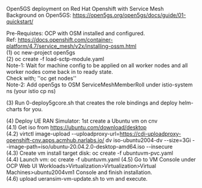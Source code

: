Open5GS deployment on Red Hat Openshift with Service Mesh<br>
Background on Open5GS: https://open5gs.org/open5gs/docs/guide/01-quickstart/ <br>

Pre-Requistes: OCP with OSM installed and configured.<br>
Ref: https://docs.openshift.com/container-platform/4.7/service_mesh/v2x/installing-ossm.html <br>
(1) oc new-project open5gs<br>
(2) oc create -f load-sctp-module.yaml<br>
Note-1: Wait for machine config to be applied on all worker nodes and all worker nodes come back in to ready state.<br>
Check with; ''oc get nodes'' <br>
Note-2: Add open5gs to OSM ServiceMeshMemberRoll under istio-system ns (your istio cp ns)<br>

(3) Run 0-deploy5gcore.sh that creates the role bindings and deploy helm-charts for you. <br>

(4) Deploy UE RAN Simulator: 1st create a Ubuntu vm on cnv <br>
(4.1) Get iso from https://ubuntu.com/download/desktop <br>
(4.2) virtctl image-upload --uploadproxy-url=https://cdi-uploadproxy-openshift-cnv.apps.acmhub.narlabs.io/ dv iso-ubuntu2004-dv --size=3Gi --image-path=iso/ubuntu-20.04.2.0-desktop-amd64.iso --insecure <br>
(4.3) Create vm install target disk:  oc create -f ubuntuvm-pvc.yaml <br>
(4.4) Launch vm: oc create -f ubuntuvm.yaml 
(4.5) Go to VM Console under OCP Web UI Workloads>Virtualization>Virtualization>Virtual Machines>ubuntu2004vm1 Console and finish installation.<br>
(4.6) upload ueransim-vm-update.sh to vm and execute. <br>
